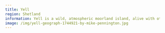 ```yaml
---
title: Yell
region: Shetland
information: Yell is a wild, atmospheric moorland island, alive with otters.
image: /img/yell-geograph-1744921-by-mike-pennington.jpg
---
```

